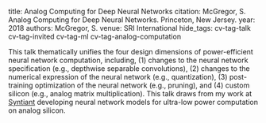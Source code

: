title: Analog Computing for Deep Neural Networks
citation: McGregor, S. Analog Computing for Deep Neural Networks. Princeton, New Jersey.
year: 2018
authors: McGregor, S.
venue: SRI International
hide_tags: cv-tag-talk cv-tag-invited cv-tag-ml cv-tag-analog-computation

This talk thematically unifies the four design dimensions of power-efficient neural network computation, including, (1) changes to the neural network specification (e.g., depthwise separable convolutions), (2) changes to the numerical expression of the neural network (e.g., quantization), (3) post-training optimization of the neural network (e.g., pruning), and (4) custom silicon (e.g., analog matrix multiplication). This talk draws from my work at [Syntiant](https://syntiant.com/) developing neural network models for ultra-low power computation on analog silicon.
